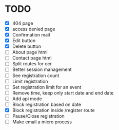 # TODO

- [x] 404 page
- [x] access denied page
- [x] Confirmation mail
- [x] Edit button
- [x] Delete button
- [ ] About page html
- [ ] Contact page html
- [ ] Split routes for ocr
- [ ] Better session management
- [ ] See registration count
- [ ] Limit registration
- [ ] Set registration limit for an event
- [ ] Remove time, keep only start date and end date
- [ ] Add api mode
- [ ] Block registration based on date
- [x] Block registration inside /register route
- [ ] Pause/Close registration
- [ ] Make email a micro process